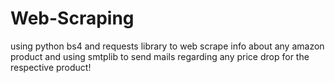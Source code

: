 # Web-Scraping
using python bs4 and requests library to web scrape info about any amazon product
and using smtplib to send mails regarding any price drop for the respective product!
